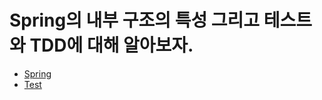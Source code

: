 # Spring의 내부 구조의 특성 그리고 테스트와 TDD에 대해 알아보자.

* [Spring](subject5/Spring.md)
* [Test](subject5/Test.md)